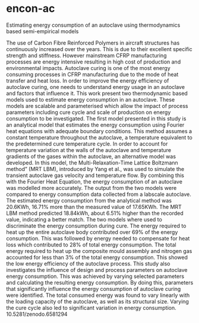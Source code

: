 # encon-ac
Estimating energy consumption of an autoclave using thermodynamics based semi-empirical models

The use of Carbon Fibre Reinforced Polymers in aircraft structures has continuously increased over
the years. This is due to their excellent specific strength and stiffness. However mainstream CFRP
manufacturing processes are energy intensive resulting in high cost of production and environmental
impacts. Autoclave curing is one of the most energy consuming processes in CFRP manufacturing
due to the mode of heat transfer and heat loss. In order to improve the energy efficiency of autoclave
curing, one needs to understand energy usage in an autoclave and factors that influence it. This work
present two thermodynamic based models used to estimate energy consumption in an autoclave. These
models are scalable and parameterised which allow the impact of process parameters including cure
cycle and scale of production on energy consumption to be investigated. The first model presented in
this study is an analytical model that estimates the energy consumption using Fourier heat equations
with adequate boundary conditions. This method assumes a constant temperature throughout the
autoclave, a temperature equivalent to the predetermined cure temperature cycle. In order to account
for temperature variation at the walls of the autoclave and temperature gradients of the gases within
the autoclave, an alternative model was developed. In this model, the Multi-Relaxation-Time Lattice
Boltzmann method” (MRT LBM), introduced by Yang et al., was used to simulate the transient
autoclave gas velocity and temperature flow. By combining this with the Fourier Heat Equation,
the energy consumption of an autoclave was modelled more accurately. The output from the two
models were compared to energy consumption data collected from a labscale autoclave. The estimated
energy consumption from the analytical method was 20.6KWh, 16.71% more than the measured value
of 17.65KWh. The MRT LBM method predicted 18.84kWh, about 6.51% higher than the recorded
value, indicating a better match. The two models where used to discriminate the energy consumption
during cure. The energy required to heat up the entire autoclave body contributed over 69% of
the energy consumption. This was followed by energy needed to compensate for heat loss which
contributed to 28% of total energy consumption. The total energy required to heat up the composite 
mould assembly and nitrogen gas accounted for less than 3% of the total energy consumption. This
showed the low energy efficiency of the autoclave process. This study also investigates the influence
of design and process parameters on autoclave energy consumption. This was achieved by varying
selected parameters and calculating the resulting energy consumption. By doing this, parameters
that significantly influence the energy consumption of autoclave curing were identified. The total
consumed energy was found to vary linearly with the loading capacity of the autoclave, as well as
its structural size. Varying the cure cycle also led to significant variation in energy consumption.
10.5281/zenodo.6581294
